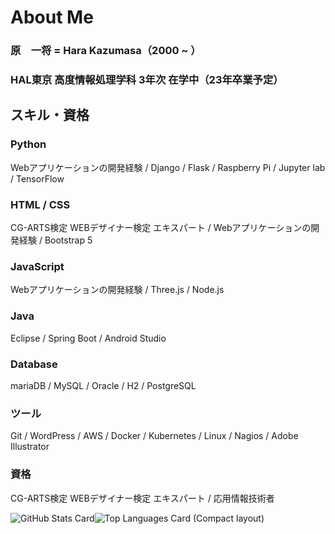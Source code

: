 # About Me

### 原　一将 = Hara Kazumasa（2000 ~ ）

### HAL東京 高度情報処理学科 3年次 在学中（23年卒業予定）

## スキル・資格

### Python

Webアプリケーションの開発経験 / Django / Flask / Raspberry Pi / Jupyter lab / TensorFlow

### HTML / CSS

CG-ARTS検定 WEBデザイナー検定 エキスパート / Webアプリケーションの開発経験 / Bootstrap 5

### JavaScript

Webアプリケーションの開発経験 / Three.js / Node.js

### Java

Eclipse / Spring Boot / Android Studio

### Database

mariaDB / MySQL / Oracle / H2 / PostgreSQL

### ツール

Git / WordPress / AWS / Docker / Kubernetes / Linux / Nagios / Adobe Illustrator

### 資格

CG-ARTS検定 WEBデザイナー検定 エキスパート / 応用情報技術者

![GitHub Stats Card](https://github-readme-stats.vercel.app/api?username=Kazumasa1)![Top Languages Card (Compact layout)](https://github-readme-stats.vercel.app/api/top-langs/?username=Kazumasa1&layout=compact)

